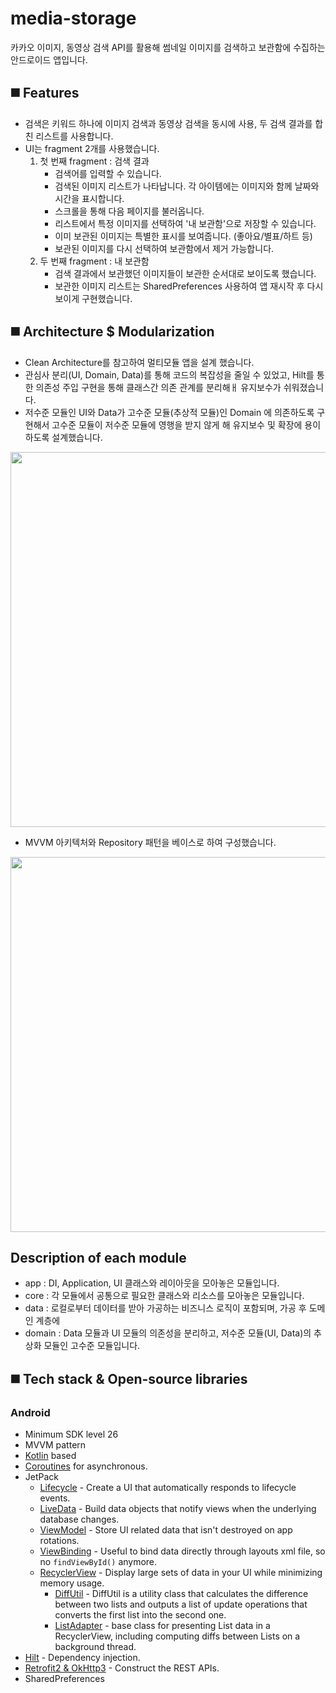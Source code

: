 # media-storage
카카오 이미지, 동영상 검색 API를 활용해 썸네일 이미지를 검색하고 보관함에 수집하는 안드로이드 앱입니다.

## ◼️ Features
- 검색은 키워드 하나에 이미지 검색과 동영상 검색을 동시에 사용, 두 검색 결과를 합친 리스트를 사용합니다. 
- UI는 fragment 2개를 사용했습니다.
  1. 첫 번째 fragment : 검색 결과
      - 검색어를 입력할 수 있습니다.
      - 검색된 이미지 리스트가 나타납니다. 각 아이템에는 이미지와 함께 날짜와 시간을 표시합니다.
      - 스크롤을 통해 다음 페이지를 불러옵니다.
      - 리스트에서 특정 이미지를 선택하여 '내 보관함'으로 저장할 수 있습니다.
      - 이미 보관된 이미지는 특별한 표시를 보여줍니다. (좋아요/별표/하트 등)
      - 보관된 이미지를 다시 선택하여 보관함에서 제거 가능합니다.
  2. 두 번째 fragment : 내 보관함
      - 검색 결과에서 보관했던 이미지들이 보관한 순서대로 보이도록 했습니다.
      - 보관한 이미지 리스트는 SharedPreferences 사용하여 앱 재시작 후 다시 보이게 구현했습니다.

## ◼️ Architecture $ Modularization
- Clean Architecture를 참고하여 멀티모듈 앱을 설계 했습니다.
- 관심사 분리(UI, Domain, Data)를 통해 코드의 복잡성을 줄일 수 있었고, Hilt를 통한 의존성 주입 구현을 통해 클래스간 의존 관계를 분리해ㅐ 유지보수가 쉬워졌습니다.
- 저수준 모듈인 UI와 Data가 고수준 모듈(추상적 모듈)인 Domain 에 의존하도록 구현해서 고수준 모듈이 저수준 모듈에 영행을 받지 않게 해 유지보수 및 확장에 용이하도록 설계했습니다.

<p align='center'>
<img width='600' src='https://github.com/hy0417sage/media-storage/assets/97173983/786952ac-6e64-4ec9-89a9-50203a99a998'>
</p>

- MVVM 아키텍처와 Repository 패턴을 베이스로 하여 구성했습니다.

<p align='center'>
<img width='600' src='https://user-images.githubusercontent.com/97173983/216803295-5ea485be-d9ff-429d-ac31-3b1d4e2e646f.png'>
</p>

## Description of each module
- app : DI, Application, UI 클래스와 레이아웃을 모아놓은 모듈입니다.
- core : 각 모듈에서 공통으로 필요한 클래스와 리소스를 모아놓은 모듈입니다.
- data : 로컬로부터 데이터를 받아 가공하는 비즈니스 로직이 포함되며, 가공 후 도메인 계층에
- domain : Data 모듈과 UI 모듈의 의존성을 분리하고, 저수준 모듈(UI, Data)의 추상화 모듈인 고수준 모듈입니다.


## ◼️ Tech stack & Open-source libraries
### Android
- Minimum SDK level 26
- MVVM pattern
- [Kotlin](https://kotlinlang.org/) based
- [Coroutines](https://github.com/Kotlin/kotlinx.coroutines) for asynchronous.
- JetPack
    - [Lifecycle](https://developer.android.com/topic/libraries/architecture/lifecycle) - Create a
      UI that automatically responds to lifecycle events.
    - [LiveData](https://developer.android.com/topic/libraries/architecture/livedata) - Build data
      objects that notify views when the underlying database changes.
    - [ViewModel](https://developer.android.com/topic/libraries/architecture/viewmodel) - Store UI
      related data that isn't destroyed on app rotations.
    - [ViewBinding](https://developer.android.com/topic/libraries/view-binding) - Useful to bind
      data directly through layouts xml file, so no `findViewById()` anymore.
    - [RecyclerView](https://developer.android.com/jetpack/androidx/releases/recyclerview) - Display large sets of data in your UI while minimizing memory usage.
        - [DiffUtil](https://developer.android.com/reference/androidx/recyclerview/widget/DiffUtil) - DiffUtil is a utility class that calculates the difference between two lists and outputs a list of update operations that converts the first list into the second one.
        - [ListAdapter](https://developer.android.com/reference/androidx/recyclerview/widget/ListAdapter) - base class for presenting List data in a RecyclerView, including computing diffs between Lists on a background thread.
- [Hilt](https://dagger.dev/hilt/) - Dependency injection.
- [Retrofit2 & OkHttp3](https://github.com/square/retrofit) - Construct the REST APIs.
- SharedPreferences
